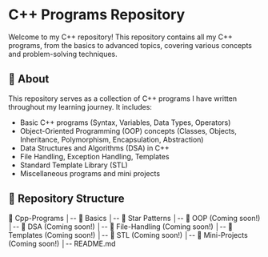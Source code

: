 # C++ Programs Repository

Welcome to my C++ repository! This repository contains all my C++ programs, from the basics to advanced topics, covering various concepts and problem-solving techniques.

## 📌 About
This repository serves as a collection of C++ programs I have written throughout my learning journey. It includes:

- Basic C++ programs (Syntax, Variables, Data Types, Operators)
- Object-Oriented Programming (OOP) concepts (Classes, Objects, Inheritance, Polymorphism, Encapsulation, Abstraction)
- Data Structures and Algorithms (DSA) in C++
- File Handling, Exception Handling, Templates
- Standard Template Library (STL)
- Miscellaneous programs and mini projects

## 📁 Repository Structure

📂 Cpp-Programs │-- 📂 Basics │-- 📂 Star Patterns │-- 📂 OOP (Coming soon!) │-- 📂 DSA (Coming soon!) │-- 📂 File-Handling (Coming soon!) │-- 📂 Templates (Coming soon!) │-- 📂 STL (Coming soon!) │-- 📂 Mini-Projects (Coming soon!) │-- README.md
